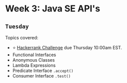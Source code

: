 # Week 3: Java SE API's

## `Tuesday`
Topics covered:

- :star: [Hackerrank Challenge](https://www.hackerrank.com/210517-enterprise-hr1) due Thursday 10:00am EST.
- Functional Interfaces
- Anonymous Classes
- Lambda Expressions
- Predicate Interface `.accept()`
- Consumer Interface `.test()`
